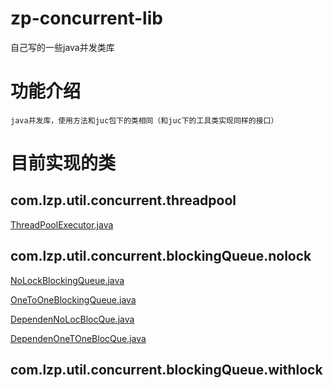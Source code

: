 # zp-concurrent-lib
 自己写的一些java并发类库
#  功能介绍
    java并发库，使用方法和juc包下的类相同（和juc下的工具类实现同样的接口）
#  目前实现的类
## com.lzp.util.concurrent.threadpool
[ThreadPoolExecutor.java](https://github.com/65487123/zp-concurrent-lib/blob/master/ThreadPoolExecutor.md)

## com.lzp.util.concurrent.blockingQueue.nolock
[NoLockBlockingQueue.java](https://github.com/65487123/zp-concurrent-lib/blob/master/NoLockBlockingQueue.md)

[OneToOneBlockingQueue.java](https://github.com/65487123/zp-concurrent-lib/blob/master/OneToOneBlockingQueue.md)

[DependenNoLocBlocQue.java](https://github.com/65487123/zp-concurrent-lib/blob/master/DependenNoLocBlocQue.md)
 
[DependenOneTOneBlocQue.java](https://github.com/65487123/zp-concurrent-lib/blob/master/DepenOneTOneBlocQue.md)
   
## com.lzp.util.concurrent.blockingQueue.withlock

    
